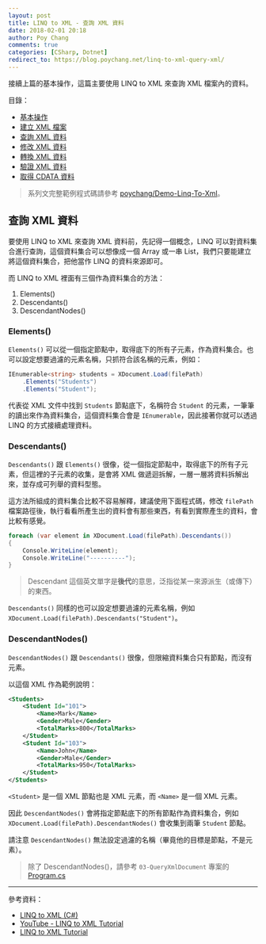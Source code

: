 ```yaml
---
layout: post
title: LINQ to XML - 查詢 XML 資料
date: 2018-02-01 20:18
author: Poy Chang
comments: true
categories: [CSharp, Dotnet]
redirect_to: https://blog.poychang.net/linq-to-xml-query-xml/
---
```


接續上篇的基本操作，這篇主要使用 LINQ to XML 來查詢 XML 檔案內的資料。

目錄：

- [基本操作](https://poychang.github.io/linq-to-xml-basic-usage/)
- [建立 XML 檔案](https://poychang.github.io/linq-to-xml-create-xml-file)
- [查詢 XML 資料](https://poychang.github.io/linq-to-xml-query-xml/)
- [修改 XML 資料](https://poychang.github.io/linq-to-xml-edit-xml)
- [轉換 XML 資料](https://poychang.github.io/linq-to-xml-transfom-xml)
- [驗證 XML 資料](https://poychang.github.io/linq-to-xml-validate-xml)
- [取得 CDATA 資料](https://poychang.github.io/2018-02-05-linq-to-xml-extract-data-from-cdata)

> 系列文完整範例程式碼請參考 [poychang/Demo-Linq-To-Xml](https://github.com/poychang/Demo-Linq-To-Xml)。

## 查詢 XML 資料

要使用 LINQ to XML 來查詢 XML 資料前，先記得一個概念，LINQ 可以對資料集合進行查詢，這個資料集合可以想像成一個 Array 或一串 List，我們只要能建立將這個資料集合，把他當作 LINQ 的資料來源即可。

而 LINQ to XML 裡面有三個作為資料集合的方法：

1. Elements()
2. Descendants()
3. DescendantNodes()

### Elements()

`Elements()` 可以從一個指定節點中，取得底下的所有子元素，作為資料集合。也可以設定想要過濾的元素名稱，只抓符合該名稱的元素，例如：

```csharp
IEnumerable<string> students = XDocument.Load(filePath)
    .Elements("Students")
    .Elements("Student");
```

代表從 XML 文件中找到 `Students` 節點底下，名稱符合 `Student` 的元素，一筆筆的讀出來作為資料集合，這個資料集合會是 `IEnumerable`，因此接著你就可以透過 LINQ 的方式接續處理資料。

### Descendants()

`Descendants()` 跟 `Elements()` 很像，從一個指定節點中，取得底下的所有子元素，但這裡的子元素的收集，是會將 XML 做遞迴拆解，一層一層將資料拆解出來，並存成可列舉的資料型態。

這方法所組成的資料集合比較不容易解釋，建議使用下面程式碼，修改 `filePath` 檔案路徑後，執行看看所產生出的資料會有那些東西，有看到實際產生的資料，會比較有感覺。

```csharp
foreach (var element in XDocument.Load(filePath).Descendants())
{
    Console.WriteLine(element);
    Console.WriteLine("----------");
}
```

> Descendant 這個英文單字是**後代**的意思，泛指從某一來源派生（或傳下）的東西。

`Descendants()` 同樣的也可以設定想要過濾的元素名稱，例如 `XDocument.Load(filePath).Descendants("Student")`。

### DescendantNodes()

`DescendantNodes()` 跟 `Descendants()` 很像，但限縮資料集合只有節點，而沒有元素。

以這個 XML 作為範例說明：

```xml
<Students>
	<Student Id="101">
	    <Name>Mark</Name>
	    <Gender>Male</Gender>
	    <TotalMarks>800</TotalMarks>
	</Student>
	<Student Id="103">
	    <Name>John</Name>
	    <Gender>Male</Gender>
	    <TotalMarks>950</TotalMarks>
	</Student>
</Students>
```

`<Student>` 是一個 XML 節點也是 XML 元素，而 `<Name>` 是一個 XML 元素。

因此 `DescendantNodes()` 會將指定節點底下的所有節點作為資料集合，例如 `XDocument.Load(filePath).DescendantNodes()` 會收集到兩筆 `Student` 節點。

請注意 `DescendantNodes()` 無法設定過濾的名稱（畢竟他的目標是節點，不是元素）。

> 除了 DescendantNodes()，請參考 `03-QueryXmlDocument` 專案的 [Program.cs](https://github.com/poychang/Demo-Linq-To-Xml/blob/master/03-QueryXmlDocument/Program.cs)

---

參考資料：

- [LINQ to XML (C#)](https://docs.microsoft.com/zh-tw/dotnet/csharp/programming-guide/concepts/linq/linq-to-xml?WT.mc_id=DT-MVP-5003022)
- [YouTube - LINQ to XML Tutorial](https://www.youtube.com/playlist?list=PL6n9fhu94yhX-U0Ruy_4eIG8umikVmBrk)
- [LINQ to XML Tutorial](http://csharp-video-tutorials.blogspot.tw/2014/08/linq-to-xml-tutorial.html)
